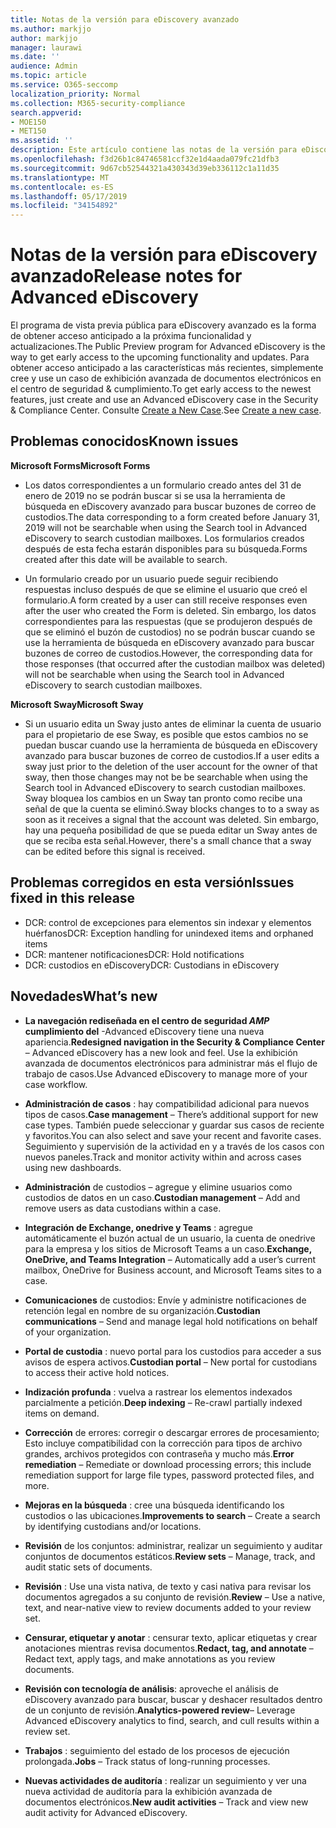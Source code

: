 ```yaml
---
title: Notas de la versión para eDiscovery avanzado
ms.author: markjjo
author: markjjo
manager: laurawi
ms.date: ''
audience: Admin
ms.topic: article
ms.service: O365-seccomp
localization_priority: Normal
ms.collection: M365-security-compliance
search.appverid:
- MOE150
- MET150
ms.assetid: ''
description: Este artículo contiene las notas de la versión para eDiscovery avanzado.
ms.openlocfilehash: f3d26b1c84746581ccf32e1d4aada079fc21dfb3
ms.sourcegitcommit: 9d67cb52544321a430343d39eb336112c1a11d35
ms.translationtype: MT
ms.contentlocale: es-ES
ms.lasthandoff: 05/17/2019
ms.locfileid: "34154892"
---
```

# <a name="release-notes-for-advanced-ediscovery"></a><span data-ttu-id="60bb9-103">Notas de la versión para eDiscovery avanzado</span><span class="sxs-lookup"><span data-stu-id="60bb9-103">Release notes for Advanced eDiscovery</span></span>

<span data-ttu-id="60bb9-104">El programa de vista previa pública para eDiscovery avanzado es la forma de obtener acceso anticipado a la próxima funcionalidad y actualizaciones.</span><span class="sxs-lookup"><span data-stu-id="60bb9-104">The Public Preview program for Advanced eDiscovery is the way to get early access to the upcoming functionality and updates.</span></span> <span data-ttu-id="60bb9-105">Para obtener acceso anticipado a las características más recientes, simplemente cree y use un caso de exhibición avanzada de documentos electrónicos en el centro de seguridad & cumplimiento.</span><span class="sxs-lookup"><span data-stu-id="60bb9-105">To get early access to the newest features, just create and use an Advanced eDiscovery case in the Security & Compliance Center.</span></span> <span data-ttu-id="60bb9-106">Consulte [Create a New Case](create-new-ediscovery-case.md).</span><span class="sxs-lookup"><span data-stu-id="60bb9-106">See [Create a new case](create-new-ediscovery-case.md).</span></span>

## <a name="known-issues"></a><span data-ttu-id="60bb9-107">Problemas conocidos</span><span class="sxs-lookup"><span data-stu-id="60bb9-107">Known issues</span></span>

<span data-ttu-id="60bb9-108">**Microsoft Forms**</span><span class="sxs-lookup"><span data-stu-id="60bb9-108">**Microsoft Forms**</span></span>

- <span data-ttu-id="60bb9-109">Los datos correspondientes a un formulario creado antes del 31 de enero de 2019 no se podrán buscar si se usa la herramienta de búsqueda en eDiscovery avanzado para buscar buzones de correo de custodios.</span><span class="sxs-lookup"><span data-stu-id="60bb9-109">The data corresponding to a form created before January 31, 2019 will not be searchable when using the Search tool in Advanced eDiscovery to search custodian mailboxes.</span></span> <span data-ttu-id="60bb9-110">Los formularios creados después de esta fecha estarán disponibles para su búsqueda.</span><span class="sxs-lookup"><span data-stu-id="60bb9-110">Forms created after this date will be available to search.</span></span>

- <span data-ttu-id="60bb9-111">Un formulario creado por un usuario puede seguir recibiendo respuestas incluso después de que se elimine el usuario que creó el formulario.</span><span class="sxs-lookup"><span data-stu-id="60bb9-111">A form created by a user can still receive responses even after the user who created the Form is deleted.</span></span> <span data-ttu-id="60bb9-112">Sin embargo, los datos correspondientes para las respuestas (que se produjeron después de que se eliminó el buzón de custodios) no se podrán buscar cuando se use la herramienta de búsqueda en eDiscovery avanzado para buscar buzones de correo de custodios.</span><span class="sxs-lookup"><span data-stu-id="60bb9-112">However, the corresponding data for those responses (that occurred after the custodian mailbox was deleted) will not be searchable when using the Search tool in Advanced eDiscovery to search custodian mailboxes.</span></span>
 
<span data-ttu-id="60bb9-113">**Microsoft Sway**</span><span class="sxs-lookup"><span data-stu-id="60bb9-113">**Microsoft Sway**</span></span>

- <span data-ttu-id="60bb9-114">Si un usuario edita un Sway justo antes de eliminar la cuenta de usuario para el propietario de ese Sway, es posible que estos cambios no se puedan buscar cuando use la herramienta de búsqueda en eDiscovery avanzado para buscar buzones de correo de custodios.</span><span class="sxs-lookup"><span data-stu-id="60bb9-114">If a user edits a sway just prior to the deletion of the user account for the owner of that sway, then those changes may not be be searchable when using the Search tool in Advanced eDiscovery to search custodian mailboxes.</span></span> <span data-ttu-id="60bb9-115">Sway bloquea los cambios en un Sway tan pronto como recibe una señal de que la cuenta se eliminó.</span><span class="sxs-lookup"><span data-stu-id="60bb9-115">Sway blocks changes to to a sway as soon as it receives a signal that the account was deleted.</span></span> <span data-ttu-id="60bb9-116">Sin embargo, hay una pequeña posibilidad de que se pueda editar un Sway antes de que se reciba esta señal.</span><span class="sxs-lookup"><span data-stu-id="60bb9-116">However, there's a small chance that a sway can be edited before this signal is received.</span></span>

## <a name="issues-fixed-in-this-release"></a><span data-ttu-id="60bb9-117">Problemas corregidos en esta versión</span><span class="sxs-lookup"><span data-stu-id="60bb9-117">Issues fixed in this release</span></span>

- <span data-ttu-id="60bb9-118">DCR: control de excepciones para elementos sin indexar y elementos huérfanos</span><span class="sxs-lookup"><span data-stu-id="60bb9-118">DCR: Exception handling for unindexed items and orphaned items</span></span>
- <span data-ttu-id="60bb9-119">DCR: mantener notificaciones</span><span class="sxs-lookup"><span data-stu-id="60bb9-119">DCR: Hold notifications</span></span>
- <span data-ttu-id="60bb9-120">DCR: custodios en eDiscovery</span><span class="sxs-lookup"><span data-stu-id="60bb9-120">DCR: Custodians in eDiscovery</span></span>

## <a name="whats-new"></a><span data-ttu-id="60bb9-121">Novedades</span><span class="sxs-lookup"><span data-stu-id="60bb9-121">What’s new</span></span>

- <span data-ttu-id="60bb9-122">**La navegación rediseñada en el centro de seguridad _AMP_ cumplimiento del** -Advanced eDiscovery tiene una nueva apariencia.</span><span class="sxs-lookup"><span data-stu-id="60bb9-122">**Redesigned navigation in the Security & Compliance Center** – Advanced eDiscovery has a new look and feel.</span></span> <span data-ttu-id="60bb9-123">Use la exhibición avanzada de documentos electrónicos para administrar más el flujo de trabajo de casos.</span><span class="sxs-lookup"><span data-stu-id="60bb9-123">Use Advanced eDiscovery to manage more of your case workflow.</span></span>

- <span data-ttu-id="60bb9-124">**Administración de casos** : hay compatibilidad adicional para nuevos tipos de casos.</span><span class="sxs-lookup"><span data-stu-id="60bb9-124">**Case management** – There’s additional support for new case types.</span></span> <span data-ttu-id="60bb9-125">También puede seleccionar y guardar sus casos de reciente y favoritos.</span><span class="sxs-lookup"><span data-stu-id="60bb9-125">You can also select and save your recent and favorite cases.</span></span> <span data-ttu-id="60bb9-126">Seguimiento y supervisión de la actividad en y a través de los casos con nuevos paneles.</span><span class="sxs-lookup"><span data-stu-id="60bb9-126">Track and monitor activity within and across cases using new dashboards.</span></span>

- <span data-ttu-id="60bb9-127">**Administración** de custodios – agregue y elimine usuarios como custodios de datos en un caso.</span><span class="sxs-lookup"><span data-stu-id="60bb9-127">**Custodian management** – Add and remove users as data custodians within a case.</span></span>

- <span data-ttu-id="60bb9-128">**Integración de Exchange, onedrive y Teams** : agregue automáticamente el buzón actual de un usuario, la cuenta de onedrive para la empresa y los sitios de Microsoft Teams a un caso.</span><span class="sxs-lookup"><span data-stu-id="60bb9-128">**Exchange, OneDrive, and Teams Integration** – Automatically add a user’s current mailbox, OneDrive for Business account, and Microsoft Teams sites to a case.</span></span> 

- <span data-ttu-id="60bb9-129">**Comunicaciones** de custodios: Envíe y administre notificaciones de retención legal en nombre de su organización.</span><span class="sxs-lookup"><span data-stu-id="60bb9-129">**Custodian communications** – Send and manage legal hold notifications on behalf of your organization.</span></span>

- <span data-ttu-id="60bb9-130">**Portal de custodia** : nuevo portal para los custodios para acceder a sus avisos de espera activos.</span><span class="sxs-lookup"><span data-stu-id="60bb9-130">**Custodian portal** – New portal for custodians to access their active hold notices.</span></span>

- <span data-ttu-id="60bb9-131">**Indización profunda** : vuelva a rastrear los elementos indexados parcialmente a petición.</span><span class="sxs-lookup"><span data-stu-id="60bb9-131">**Deep indexing** – Re-crawl partially indexed items on demand.</span></span>

- <span data-ttu-id="60bb9-132">**Corrección** de errores: corregir o descargar errores de procesamiento; Esto incluye compatibilidad con la corrección para tipos de archivo grandes, archivos protegidos con contraseña y mucho más.</span><span class="sxs-lookup"><span data-stu-id="60bb9-132">**Error remediation** – Remediate or download processing errors; this include remediation support for large file types, password protected files, and more.</span></span> 

- <span data-ttu-id="60bb9-133">**Mejoras en la búsqueda** : cree una búsqueda identificando los custodios o las ubicaciones.</span><span class="sxs-lookup"><span data-stu-id="60bb9-133">**Improvements to search** – Create a search by identifying custodians and/or locations.</span></span>

- <span data-ttu-id="60bb9-134">**Revisión** de los conjuntos: administrar, realizar un seguimiento y auditar conjuntos de documentos estáticos.</span><span class="sxs-lookup"><span data-stu-id="60bb9-134">**Review sets** – Manage, track, and audit static sets of documents.</span></span>

- <span data-ttu-id="60bb9-135">**Revisión** : Use una vista nativa, de texto y casi nativa para revisar los documentos agregados a su conjunto de revisión.</span><span class="sxs-lookup"><span data-stu-id="60bb9-135">**Review** – Use a native, text, and near-native view to review documents added to your review set.</span></span>

- <span data-ttu-id="60bb9-136">**Censurar, etiquetar y anotar** : censurar texto, aplicar etiquetas y crear anotaciones mientras revisa documentos.</span><span class="sxs-lookup"><span data-stu-id="60bb9-136">**Redact, tag, and annotate** – Redact text, apply tags, and make annotations as you review documents.</span></span>
  
- <span data-ttu-id="60bb9-137">**Revisión con tecnología de análisis**: aproveche el análisis de eDiscovery avanzado para buscar, buscar y deshacer resultados dentro de un conjunto de revisión.</span><span class="sxs-lookup"><span data-stu-id="60bb9-137">**Analytics-powered review**– Leverage Advanced eDiscovery analytics to find, search, and cull results within a review set.</span></span>

- <span data-ttu-id="60bb9-138">**Trabajos** : seguimiento del estado de los procesos de ejecución prolongada.</span><span class="sxs-lookup"><span data-stu-id="60bb9-138">**Jobs** – Track status of long-running processes.</span></span>

- <span data-ttu-id="60bb9-139">**Nuevas actividades de auditoría** : realizar un seguimiento y ver una nueva actividad de auditoría para la exhibición avanzada de documentos electrónicos.</span><span class="sxs-lookup"><span data-stu-id="60bb9-139">**New audit activities** – Track and view new audit activity for Advanced eDiscovery.</span></span>
